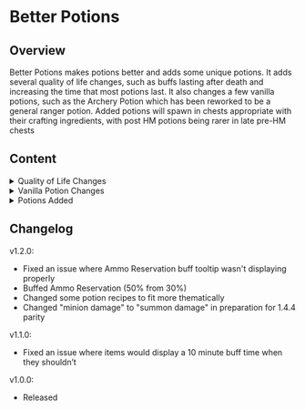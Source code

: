 # Better Potions

## Overview

Better Potions makes potions better and adds some unique potions. It adds several quality of life changes, such as buffs lasting after death and increasing the time that most potions last. It also changes a few vanilla potions, such as the Archery Potion which has been reworked to be a general ranger potion. Added potions will spawn in chests appropriate with their crafting ingredients, with post HM potions being rarer in late pre-HM chests

## Content

<details>
  <summary>Quality of Life Changes</summary>
  <ul>
    <li>Buffs are persistent after death with a penalty of 25% of the remaining time</li>
    <li>Most potions now last 10 minutes. Potions that lasted longer haven’t been changed and Luck potions also haven’t been changed</li>
    <li>Some potions and buffs have had their tooltips changed to be more informative and consistent </li>
  </ul>
</details>

<details>
  <summary>Vanilla Potion Changes</summary>
  <ul>
    <li>Ammo Reservation - 50% (was 20%) chance to not consume ammo</li>
    <li>Archery - Has been turned into the Predator Potion, 10% increased ranged damage and critical chance</li>
    <li>Builder - Increased placement range by 3 (was 1) tiles and increased placement speed by 50% (was 25%)</li>
    <li>Mana Regeneration - Also grants a constant 4 mana regeneration per second which happens even if you’re using a magic weapon</li>
    <li>Obsidian Skin - Also makes you immune to cursed flames and ichor</li>
    <li>Summoning - Also grants +1 sentry slot and increases summoning damage by 10%. In game it’s referred to as “minion damage” to keep consistency but <i>all</i> summoning damage is increased</li>
  </ul>
</details>

<details>
  <summary>Potions Added</summary>
  <ul>
    <li>Grave Potion - Teleports you to where you last died. Crafted with bottled water, specular fish and deathweed</li>
    <li>War Potion - Increases enemy spawn rate and cap by 400%. Crafted with battle potion and soul of fright. Mutually exclusive with Battle</li>
    <li>Instigating Potion - Makes enemies more likely to target you. Crafted with bottled water, tissue sample and deathweed</li>
    <li>Deter Potion - Makes enemies less likely to target you. Crafted with bottled water, shadow scale and deathweed</li>
    <li>Disco Inferno Potion - Engulf nearby enemies in dazzling flames. Crafted with inferno potion and crystal shard. Mutually exclusive with Inferno</li>
    <li>Orichalcumskin Potion - Increases defense by 14. Crafted with ironskin potion and orichalcum/mythril ore. Mutually exclusive with Ironskin</li>
    <li>Berserker Potion - Increases melee damage and speed by 10%. Crafted with bottled water, rotten chunk/vertebrae, shiverthorn and fireblossom</li>
    <li>Piercing Potion - Increases armor penetration by 10. Crafted with bottled water, demonite/crimtane ore, deathweed</li>
    <li>Leaping Potion - Increases jump speed by 50% and enables auto-jump. Crafted with bottled water, cloud, blinkroot, waterleaf</li>
    <li>Steelfall Potion - Increases falling speed, press DOWN to fall faster. Crafted with bottled water, daybloom, blinkroot and iron/lead bar</li>
    <li>Heightened Senses Potion - See nearby sources of danger, see better in the dark and see the location of enemies. Crafted with bottled water, soul of sight, daybloom and blinkroot</li>
    <li>Immovable Potion - Grants immunity to knockback. Crafted with bottled water, soul of might, shiverthorn and moonglow</li>
    <li>Flight Potion - Grants you ethereal wings to fly with. Crafted with bottled water, soul of flight, feather and daybloom</li>
  </ul>
</details>

## Changelog

v1.2.0:

  <ul>
    <li>Fixed an issue where Ammo Reservation buff tooltip wasn't displaying properly</li>
    <li>Buffed Ammo Reservation (50% from 30%)</li>
    <li>Changed some potion recipes to fit more thematically</li>
    <li>Changed "minion damage" to "summon damage" in preparation for 1.4.4 parity</li>
  </ul>
  v1.1.0:
  <ul>
    <li>Fixed an issue where items would display a 10 minute buff time when they shouldn’t</li>
  </ul>
  v1.0.0:
  <ul>
    <li>Released
  </ul>

